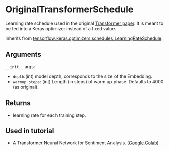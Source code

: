 # OriginalTransformerSchedule

Learning rate schedule used in the original [Transformer paper](https://arxiv.org/abs/1706.03762). It is meant to be fed into a Keras optimizer instead of a fixed value.

Inherits from [tensorflow.keras.optimizers.schedules.LearningRateSchedule](https://www.tensorflow.org/api_docs/python/tf/keras/optimizers/schedules/LearningRateSchedule).

## Arguments
`__init__` args:
  - `depth`:(int) model depth, corresponds to the size of the Embedding.
  - `warmup_steps`: (int) Length (in steps) of warm up phase. Defaults to 4000 (as original).

## Returns
  - learning rate for each training step.

## Used in tutorial
- A Transformer Neural Network for Sentiment Analysis. ([Google Colab](https://colab.research.google.com/drive/1j0vDhAZX7Ni_sdCDb0C1veMtW3FEXlRD?usp=sharing))
